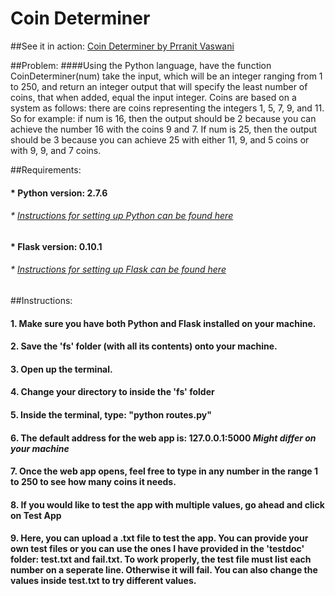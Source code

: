 # Coin Determiner

##See it in action: [Coin Determiner by Prranit Vaswani](http://prranit.pythonanywhere.com)

##Problem:
####Using the Python language, have the function CoinDeterminer(num) take the input, which will be an integer ranging from 1 to 250, and return an integer output that will specify the least number of coins, that when added, equal the input integer. Coins are based on a system as follows: there are coins representing the integers 1, 5, 7, 9, and 11. So for example: if num is 16, then the output should be 2 because you can achieve the number 16 with the coins 9 and 7. If num is 25, then the output should be 3 because you can achieve 25 with either 11, 9, and 5 coins or with 9, 9, and 7 coins. 

##Requirements:
#### * Python version: 2.7.6
###### 	* [Instructions for setting up Python can be found here](https://www.python.org/downloads/)
#### * Flask version: 0.10.1
###### 	* [Instructions for setting up Flask can be found here](http://flask.pocoo.org/docs/0.10/installation/)

##Instructions:
#### 1. Make sure you have both Python and Flask installed on your machine.
#### 2. Save the 'fs' folder (with all its contents) onto your machine.
#### 3. Open up the terminal.
#### 4. Change your directory to inside the 'fs' folder
#### 5. Inside the terminal, type: **"python routes.py"**
#### 6. The default address for the web app is: **127.0.0.1:5000** *Might differ on your machine*
#### 7. Once the web app opens, feel free to type in any number in the range 1 to 250 to see how many coins it needs.
#### 8. If you would like to test the app with multiple values, go ahead and click on **Test App**
#### 9. Here, you can upload a **.txt** file to test the app. You can provide your own test files or you can use the ones I have provided in the **'testdoc'** folder: **test.txt** and **fail.txt**. To work properly, the test file must list each number on a seperate line. **Otherwise it will fail.** You can also change the values inside **test.txt** to try different values.